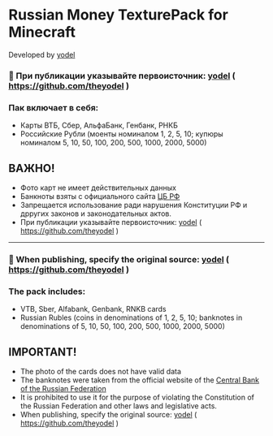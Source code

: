 # Russian Money TexturePack for Minecraft
Developed by [yodel](htpps://github.com/theyodel)

### 💙 При публикации указывайте первоисточник: [yodel](https://github.com/theyodel) ( https://github.com/theyodel )

### Пак включает в себя:
- Карты ВТБ, Сбер, АльфаБанк, Генбанк, РНКБ
- Российские Рубли (моенты номиналом 1, 2, 5, 10; купюры номиналом 5, 10, 50, 100, 200, 500, 1000, 2000, 5000)

## ВАЖНО! 
- Фото карт не имеет действительных данных
- Банкноты взяты с официального сайта [ЦБ РФ](https://cbr.ru/cash_circulation/banknotes/5000rub/)
- Запрещается использование ради нарушения Конституции РФ и дрругих законов и законодательных актов.
- При публикации указывайте первоисточник: [yodel](https://github.com/theyodel) ( https://github.com/theyodel )

<hr />

### 💙 When publishing, specify the original source: [yodel](https://github.com/theyodel) ( https://github.com/theyodel )

### The pack includes:
- VTB, Sber, Alfabank, Genbank, RNKB cards
- Russian Rubles (coins in denominations of 1, 2, 5, 10; banknotes in denominations of 5, 10, 50, 100, 200, 500, 1000, 2000, 5000)

## IMPORTANT! 
- The photo of the cards does not have valid data
- The banknotes were taken from the official website of the [Central Bank of the Russian Federation](https://cbr.ru/cash_circulation/banknotes/5000rub)
- It is prohibited to use it for the purpose of violating the Constitution of the Russian Federation and other laws and legislative acts.
- When publishing, specify the original source: [yodel](https://github.com/theyodel) ( https://github.com/theyodel )
